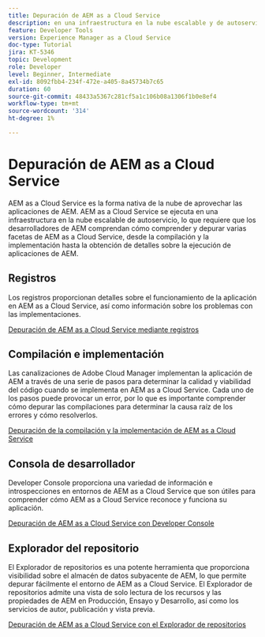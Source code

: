 ```yaml
---
title: Depuración de AEM as a Cloud Service
description: en una infraestructura en la nube escalable y de autoservicio, lo que hace que los desarrolladores de AEM tengan que comprender y depurar varias facetas de AEM as a Cloud Service, desde la compilación y la implementación hasta la obtención de detalles sobre la ejecución de aplicaciones de AEM.
feature: Developer Tools
version: Experience Manager as a Cloud Service
doc-type: Tutorial
jira: KT-5346
topic: Development
role: Developer
level: Beginner, Intermediate
exl-id: 8092fbb4-234f-472e-a405-8a45734b7c65
duration: 60
source-git-commit: 48433a5367c281cf5a1c106b08a1306f1b0e8ef4
workflow-type: tm+mt
source-wordcount: '314'
ht-degree: 1%

---
```


# Depuración de AEM as a Cloud Service

AEM as a Cloud Service es la forma nativa de la nube de aprovechar las aplicaciones de AEM. AEM as a Cloud Service se ejecuta en una infraestructura en la nube escalable de autoservicio, lo que requiere que los desarrolladores de AEM comprendan cómo comprender y depurar varias facetas de AEM as a Cloud Service, desde la compilación y la implementación hasta la obtención de detalles sobre la ejecución de aplicaciones de AEM.

## Registros

Los registros proporcionan detalles sobre el funcionamiento de la aplicación en AEM as a Cloud Service, así como información sobre los problemas con las implementaciones.

[Depuración de AEM as a Cloud Service mediante registros](./logs.md)

## Compilación e implementación

Las canalizaciones de Adobe Cloud Manager implementan la aplicación de AEM a través de una serie de pasos para determinar la calidad y viabilidad del código cuando se implementa en AEM as a Cloud Service. Cada uno de los pasos puede provocar un error, por lo que es importante comprender cómo depurar las compilaciones para determinar la causa raíz de los errores y cómo resolverlos.

[Depuración de la compilación y la implementación de AEM as a Cloud Service](./build-and-deployment.md)

## Consola de desarrollador

Developer Console proporciona una variedad de información e introspecciones en entornos de AEM as a Cloud Service que son útiles para comprender cómo AEM as a Cloud Service reconoce y funciona su aplicación.

[Depuración de AEM as a Cloud Service con Developer Console](./developer-console.md)

## Explorador del repositorio

El Explorador de repositorios es una potente herramienta que proporciona visibilidad sobre el almacén de datos subyacente de AEM, lo que permite depurar fácilmente el entorno de AEM as a Cloud Service. El Explorador de repositorios admite una vista de solo lectura de los recursos y las propiedades de AEM en Producción, Ensayo y Desarrollo, así como los servicios de autor, publicación y vista previa.

[Depuración de AEM as a Cloud Service con el Explorador de repositorios](./repository-browser.md)
